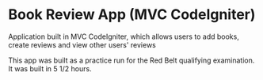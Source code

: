 # Book Review App (MVC CodeIgniter)
Application built in MVC CodeIgniter, which allows users to add books, create reviews and view other users' reviews

This app was built as a practice run for the Red Belt qualifying examination. It was built in 5 1/2 hours.